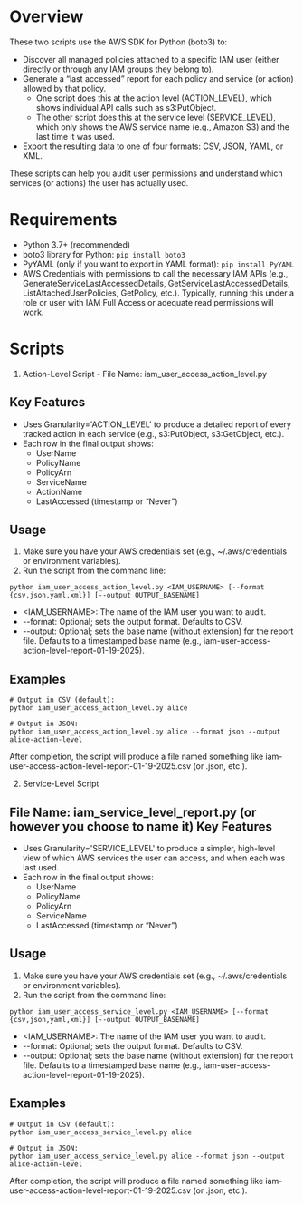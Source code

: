 # Overview
These two scripts use the AWS SDK for Python (boto3) to:

- Discover all managed policies attached to a specific IAM user (either directly or through any IAM groups they belong to).
- Generate a “last accessed” report for each policy and service (or action) allowed by that policy.
    - One script does this at the action level (ACTION_LEVEL), which shows individual API calls such as s3:PutObject.
    - The other script does this at the service level (SERVICE_LEVEL), which only shows the AWS service name (e.g., Amazon S3) and the last time it was used.
- Export the resulting data to one of four formats: CSV, JSON, YAML, or XML.

These scripts can help you audit user permissions and understand which services (or actions) the user has actually used.

# Requirements

- Python 3.7+ (recommended)
- boto3 library for Python:
``
pip install boto3
``
- PyYAML (only if you want to export in YAML format):
``
pip install PyYAML
``
- AWS Credentials with permissions to call the necessary IAM APIs (e.g., GenerateServiceLastAccessedDetails, GetServiceLastAccessedDetails, ListAttachedUserPolicies, GetPolicy, etc.). Typically, running this under a role or user with IAM Full Access or adequate read permissions will work.

# Scripts

1. Action-Level Script - File Name: iam_user_access_action_level.py

Key Features
-
- Uses Granularity='ACTION_LEVEL' to produce a detailed report of every tracked action in each service (e.g., s3:PutObject, s3:GetObject, etc.).
- Each row in the final output shows:
    - UserName
    - PolicyName
    - PolicyArn
    - ServiceName
    - ActionName
    - LastAccessed (timestamp or “Never”)

Usage
-

1. Make sure you have your AWS credentials set (e.g., ~/.aws/credentials or environment variables).
2. Run the script from the command line:
```
python iam_user_access_action_level.py <IAM_USERNAME> [--format {csv,json,yaml,xml}] [--output OUTPUT_BASENAME]
```
- <IAM_USERNAME>: The name of the IAM user you want to audit.
- --format: Optional; sets the output format. Defaults to CSV.
- --output: Optional; sets the base name (without extension) for the report file. Defaults to a timestamped base name (e.g., iam-user-access-action-level-report-01-19-2025).

Examples
-
```
# Output in CSV (default):
python iam_user_access_action_level.py alice

# Output in JSON:
python iam_user_access_action_level.py alice --format json --output alice-action-level
```
After completion, the script will produce a file named something like iam-user-access-action-level-report-01-19-2025.csv (or .json, etc.).

2. Service-Level Script

File Name: iam_service_level_report.py (or however you choose to name it)
Key Features
-
- Uses Granularity='SERVICE_LEVEL' to produce a simpler, high-level view of which AWS services the user can access, and when each was last used.
- Each row in the final output shows:
    - UserName
    - PolicyName
    - PolicyArn
    - ServiceName
     - LastAccessed (timestamp or “Never”)

Usage
-

1. Make sure you have your AWS credentials set (e.g., ~/.aws/credentials or environment variables).
2. Run the script from the command line:
```
python iam_user_access_service_level.py <IAM_USERNAME> [--format {csv,json,yaml,xml}] [--output OUTPUT_BASENAME]
```
- <IAM_USERNAME>: The name of the IAM user you want to audit.
- --format: Optional; sets the output format. Defaults to CSV.
- --output: Optional; sets the base name (without extension) for the report file. Defaults to a timestamped base name (e.g., iam-user-access-action-level-report-01-19-2025).

Examples
-
```
# Output in CSV (default):
python iam_user_access_service_level.py alice

# Output in JSON:
python iam_user_access_service_level.py alice --format json --output alice-action-level
```
After completion, the script will produce a file named something like iam-user-access-action-level-report-01-19-2025.csv (or .json, etc.).